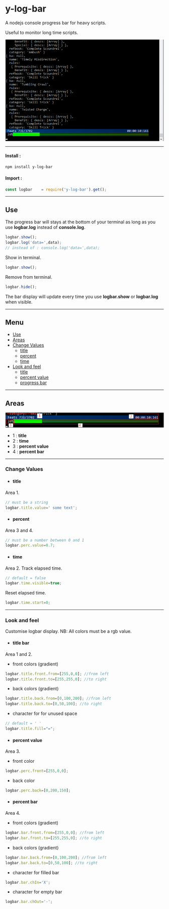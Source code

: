 # y-log-bar
A nodejs console progress bar for heavy scripts.

Useful to monitor long time scripts.

![log exemple](./rm-img/log-exemple.png)

<hr/>

#### Install :

```
npm install y-log-bar
```

#### Import :

```javascript
const logbar	= require('y-log-bar').get();
```

<hr/>

## <a name="_use"></a> Use

The progress bar will stays at the bottom of your terminal as long as you use **logbar.log** instead of **console.log**.
```javascript
logbar.show();
logbar.log('data=',data);
// instead of : console.log('data=',data);
```
Show in terminal.
```javascript
logbar.show();
```
Remove from terminal.
```javascript
logbar.hide();
```


The bar display will update every time you use **logbar.show** or **logbar.log** when visible.

<hr/>

## <a name="tg_menu"></a> Menu

+ [Use](#_use)
+ [Areas](#_areas)
+ [Change Values](#_change)
	+ [title](#_change_title)
	+ [percent](#_change_percent)
	+ [time](#_change_time)
+ [Look and feel](#_lkfeel)
	+ [title](#_lkfeel_title)
	+ [percent value](#_lkfeel_percval)
	+ [progress bar](#_lkfeel_percbar)

<hr/>

## <a name="_areas"></a> Areas
![log exemple](./rm-img/log-desc.png)
+ 1 : **title**
+ 2 : **time**
+ 3 : **percent value**
+ 4 : **percent bar**

<hr/>

### <a name="_change"></a> Change Values

+ #### <a name="_change_title"></a> title
Area 1.
```javascript
// must be a string
logbar.title.value=' some text';
```

+ #### <a name="_change_percent"></a>percent
Area 3 and 4.
```javascript
// must be a number between 0 and 1
logbar.perc.value=0.7;
```

+ #### <a name="_change_time"></a>time
Area 2. Track elapsed time.
```javascript
// default = false
logbar.time.visible=true;
```
Reset elapsed time.
```javascript
logbar.time.start=0;
```

<hr/>

### <a name="_lkfeel"></a> Look and feel

Customise logbar display. NB: All colors must be a rgb value.

+ #### <a name="_lkfeel_title"></a> title bar
Area 1 and 2.
 + front colors (gradient)
```javascript
logbar.title.front.from=[255,0,0]; //from left
logbar.title.front.to=[255,255,0]; //to right
```
 + back colors (gradient)
```javascript
logbar.title.back.from=[0,100,200]; //from left
logbar.title.back.to=[0,50,100]; //to right
```
 + character for for unused space
```javascript
// default = ' '
logbar.title.fill="=";
```


+ #### <a name="_lkfeel_percval"></a> percent value
Area 3.
 + front color
```javascript
logbar.perc.front=[255,0,0];
```
 + back color
```javascript
logbar.perc.back=[0,200,150];
```

+ #### <a name="_lkfeel_percbar"></a> percent bar
Area 4.
 + front colors (gradient)
```javascript
logbar.bar.front.from=[255,0,0]; //from left
logbar.bar.front.to=[255,255,0]; //to right
```
 + back colors (gradient)
```javascript
logbar.bar.back.from=[0,100,200]; //from left
logbar.bar.back.to=[0,50,100]; //to right
```
 + character for filled bar
```javascript
logbar.bar.chIn='X';
```
 + character for empty bar
```javascript
logbar.bar.chOut='-';
```
